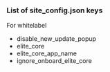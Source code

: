 ### List of site_config.json keys

For whitelabel

- disable_new_update_popup
- elite_core
- elite_core_app_name
- ignore_onboard_elite_core
